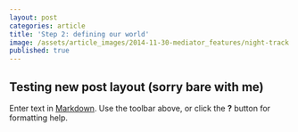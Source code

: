 ```yaml
---
layout: post
categories: article
title: 'Step 2: defining our world'
image: /assets/article_images/2014-11-30-mediator_features/night-track.JPG
published: true
---
```



## Testing new post layout (sorry bare with me)

Enter text in [Markdown](http://daringfireball.net/projects/markdown/). Use the toolbar above, or click the **?** button for formatting help.

